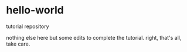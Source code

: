 # hello-world
tutorial repository

nothing else here but some edits to complete the tutorial.
right, that's all, take care.
